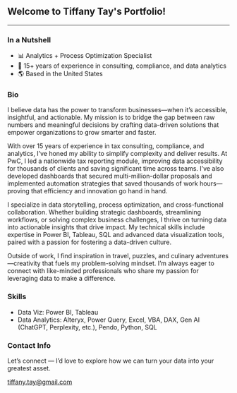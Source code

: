 ## Welcome to Tiffany Tay's Portfolio!

---

### In a Nutshell

- 📊 Analytics + Process Optimization Specialist
- 💼 15+ years of experience in consulting, compliance, and data analytics
- 🌎 Based in the United States

### Bio

I believe data has the power to transform businesses—when it’s accessible, insightful, and actionable. My mission is to bridge the gap between raw numbers and meaningful decisions by crafting data-driven solutions that empower organizations to grow smarter and faster. 

With over 15 years of experience in tax consulting, compliance, and analytics, I’ve honed my ability to simplify complexity and deliver results. At PwC, I led a nationwide tax reporting module, improving data accessibility for thousands of clients and saving significant time across teams. I’ve also developed dashboards that secured multi-million-dollar proposals and implemented automation strategies that saved thousands of work hours—proving that efficiency and innovation go hand in hand. 

I specialize in data storytelling, process optimization, and cross-functional collaboration. Whether building strategic dashboards, streamlining workflows, or solving complex business challenges, I thrive on turning data into actionable insights that drive impact. My technical skills include expertise in Power BI, Tableau, SQL and advanced data visualization tools, paired with a passion for fostering a data-driven culture. 

Outside of work, I find inspiration in travel, puzzles, and culinary adventures—creativity that fuels my problem-solving mindset. I’m always eager to connect with like-minded professionals who share my passion for leveraging data to make a difference. 


### Skills

- Data Viz: Power BI, Tableau
- Data Analytics: Alteryx, Power Query, Excel, VBA, DAX, Gen AI (ChatGPT, Perplexity, etc.), Pendo, Python, SQL


### Contact Info

Let’s connect — I’d love to explore how we can turn your data into your greatest asset.

[tiffany.tay@gmail.com](mailto:tiffany.tay@gmail.com)
